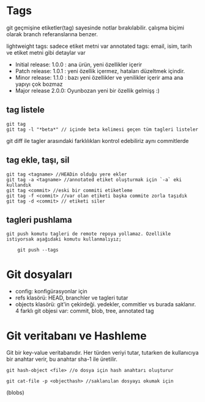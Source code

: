 # Tags
git geçmişine etiketler(tag) sayesinde notlar bırakılabilir. çalışma biçimi olarak branch referanslarına benzer.

lightweight tags: sadece etiket metni var
annotated tags: email, isim, tarih ve etiket metni gibi detaylar var


* Initial release: 1.0.0 : ana ürün, yeni özellikler içerir
* Patch release: 1.0.1 : yeni özellik içermez, hataları düzeltmek içindir.
* Minor release: 1.1.0 : bazı yeni özellikler ve yenilikler içerir ama ana yapıyı çok bozmaz
* Major release 2.0.0: Oyunbozan yeni bir özellik gelmişş :)


## tag listele
    git tag 
    git tag -l "*beta*" // içinde beta kelimesi geçen tüm tagleri listeler

git diff ile tagler arasındaki farklılıkları kontrol edebiliriz aynı commitlerde

## tag ekle, taşı, sil
    git tag <tagname> //HEADin olduğu yere ekler
    git tag -a <tagname> //annotated etiket oluşturmak için `-a` eki kullandık
    git tag <commit> //eski bir commiti etiketleme
    git tag -f <commit> //var olan etiketi başka commite zorla taşıdık
    git tag -d <commit> // etiketi siler

## tagleri pushlama
    git push komutu tagleri de remote repoya yollamaz. Özellikle istiyorsak aşağıdaki komutu kullanmalıyız;

        git push --tags

# Git dosyaları
* config: konfigürasyonlar için
* refs klasörü: HEAD, branchler ve tagleri tutar
* objects klasörü: git'in çekirdeği. yedekler, commitler vs burada saklanır. 4 farklı git objesi var: commit, blob, tree, annotated tag

# Git veritabanı ve Hashleme 
Git bir key-value veritabanıdır. Her türden veriyi tutar, tutarken de kullanıcıya bir anahtar verir, bu anahtar sha-1 ile üretilir.

    git hash-object <file> //o dosya için hash anahtarı oluşturur

    git cat-file -p <objecthash> //saklanılan dosyayı okumak için

(blobs)


